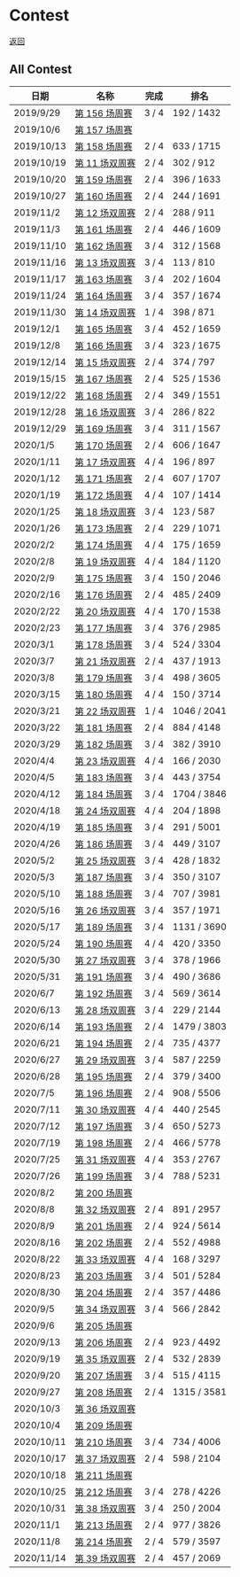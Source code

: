 # Contest

[返回](./README.md)



## All Contest
| 日期       | 名称                                                      | 完成  | 排名       |
| ---------- | --------------------------------------------------------- | ----- | ---------- |
| 2019/9/29  | [第 156 场周赛](./contest/weekly-contest-156/README.md)   | 3 / 4 | 192 / 1432 |
| 2019/10/6  | [第 157 场周赛](./contest/weekly-contest-157/README.md)   |       |            |
| 2019/10/13 | [第 158 场周赛](./contest/weekly-contest-158/README.md)   | 2 / 4 | 633 / 1715 |
| 2019/10/19 | [第 11 场双周赛](./contest/biweekly-contest-11/README.md) | 2 / 4 | 302 / 912  |
| 2019/10/20 | [第 159 场周赛](./contest/weekly-contest-159/README.md)   | 2 / 4 | 396 / 1633 |
| 2019/10/27 | [第 160 场周赛](./contest/weekly-contest-160/README.md)   | 2 / 4 | 244 / 1691 |
| 2019/11/2  | [第 12 场双周赛](./contest/biweekly-contest-12/README.md) | 2 / 4 | 288 / 911  |
| 2019/11/3  | [第 161 场周赛](./contest/weekly-contest-161/README.md)   | 2 / 4 | 446 / 1609 |
| 2019/11/10 | [第 162 场周赛](./contest/weekly-contest-162/README.md)   | 3 / 4 | 312 / 1568 |
| 2019/11/16 | [第 13 场双周赛](./contest/biweekly-contest-13/README.md) | 3 / 4 | 113 / 810  |
| 2019/11/17 | [第 163 场周赛](./contest/weekly-contest-163/README.md)   | 3 / 4 | 202 / 1604 |
| 2019/11/24 | [第 164 场周赛](./contest/weekly-contest-164/README.md)   | 3 / 4 | 357 / 1674 |
| 2019/11/30 | [第 14 场双周赛](./contest/biweekly-contest-14/README.md) | 1 / 4 | 398 / 871  |
| 2019/12/1  | [第 165 场周赛](./contest/weekly-contest-165/README.md)   | 3 / 4 | 452 / 1659 |
| 2019/12/8  | [第 166 场周赛](./contest/weekly-contest-166/README.md)   | 3 / 4 | 323 / 1675 |
| 2019/12/14 | [第 15 场双周赛](./contest/biweekly-contest-15/README.md) | 2 / 4 | 374 / 797  |
| 2019/15/15 | [第 167 场周赛](./contest/weekly-contest-167/README.md)   | 2 / 4 | 525 / 1536 |
| 2019/12/22 | [第 168 场周赛](./contest/weekly-contest-168/README.md)   | 2 / 4 | 349 / 1551 |
| 2019/12/28 | [第 16 场双周赛](./contest/biweekly-contest-16/README.md) | 3 / 4 | 286 / 822  |
| 2019/12/29 | [第 169 场周赛](./contest/weekly-contest-169/README.md)   | 3 / 4 | 311 / 1567 |
| 2020/1/5   | [第 170 场周赛](./contest/weekly-contest-170/README.md)   | 2 / 4 | 606 / 1647 |
| 2020/1/11  | [第 17 场双周赛](./contest/biweekly-contest-17/README.md) | 4 / 4 | 196 / 897  |
| 2020/1/12  | [第 171 场周赛](./contest/weekly-contest-171/README.md)   | 2 / 4 | 607 / 1707 |
| 2020/1/19  | [第 172 场周赛](./contest/weekly-contest-172/README.md)   | 4 / 4 | 107 / 1414 |
| 2020/1/25  | [第 18 场双周赛](./contest/biweekly-contest-18/README.md) | 3 / 4 | 123 / 587  |
| 2020/1/26  | [第 173 场周赛](./contest/weekly-contest-173/README.md)   | 2 / 4 | 229 / 1071 |
| 2020/2/2   | [第 174 场周赛](./contest/weekly-contest-174/README.md)   | 4 / 4 | 175 / 1659 |
| 2020/2/8   | [第 19 场双周赛](./contest/biweekly-contest-19/README.md) | 4 / 4 | 184 / 1120 |
| 2020/2/9   | [第 175 场周赛](./contest/weekly-contest-175/README.md)   | 3 / 4 | 150 / 2046 |
| 2020/2/16  | [第 176 场周赛](./contest/weekly-contest-176/README.md)   | 2 / 4 | 485 / 2409 |
| 2020/2/22  | [第 20 场双周赛](./contest/biweekly-contest-20/README.md) | 4 / 4 | 170 / 1538 |
| 2020/2/23  | [第 177 场周赛](./contest/weekly-contest-177/README.md)   | 3 / 4 | 376 / 2985 |
| 2020/3/1   | [第 178 场周赛](./contest/weekly-contest-178/README.md)   | 3 / 4 | 524 / 3304 |
| 2020/3/7   | [第 21 场双周赛](./contest/biweekly-contest-21/README.md) | 2 / 4 | 437 / 1913 |
| 2020/3/8   | [第 179 场周赛](./contest/weekly-contest-179/README.md)   | 3 / 4 | 498 / 3605 |
| 2020/3/15  | [第 180 场周赛](./contest/weekly-contest-180/README.md)   | 4 / 4 | 150 / 3714 |
| 2020/3/21  | [第 22 场双周赛](./contest/biweekly-contest-22/README.md) | 1 / 4 | 1046 / 2041 |
| 2020/3/22  | [第 181 场周赛](./contest/weekly-contest-181/README.md)   | 2 / 4 | 884 / 4148 |
| 2020/3/29  | [第 182 场周赛](./contest/weekly-contest-182/README.md)   | 3 / 4 | 382 / 3910 |
| 2020/4/4   | [第 23 场双周赛](./contest/biweekly-contest-23/README.md) | 4 / 4 | 166 / 2030 |
| 2020/4/5   | [第 183 场周赛](./contest/weekly-contest-183/README.md)   | 3 / 4 | 443 / 3754 |
| 2020/4/12  | [第 184 场周赛](./contest/weekly-contest-184/README.md)   | 3 / 4 | 1704 / 3846 |
| 2020/4/18  | [第 24 场双周赛](./contest/biweekly-contest-24/README.md) | 4 / 4 | 204 / 1898 |
| 2020/4/19  | [第 185 场周赛](./contest/weekly-contest-185/README.md)   | 3 / 4 | 291 / 5001 |
| 2020/4/26  | [第 186 场周赛](./contest/weekly-contest-186/README.md)   | 3 / 4 | 449 / 3107 |
| 2020/5/2   | [第 25 场双周赛](./contest/biweekly-contest-25/README.md) | 3 / 4 | 428 / 1832 |
| 2020/5/3   | [第 187 场周赛](./contest/weekly-contest-187/README.md)   | 3 / 4 | 350 / 3107 |
| 2020/5/10  | [第 188 场周赛](./contest/weekly-contest-188/README.md)   | 3 / 4 | 707 / 3981 |
| 2020/5/16  | [第 26 场双周赛](./contest/biweekly-contest-26/README.md) | 3 / 4 | 357 / 1971 |
| 2020/5/17  | [第 189 场周赛](./contest/weekly-contest-189/README.md)   | 3 / 4 | 1131 / 3690 |
| 2020/5/24  | [第 190 场周赛](./contest/weekly-contest-190/README.md)   | 4 / 4 | 420 / 3350 |
| 2020/5/30  | [第 27 场双周赛](./contest/biweekly-contest-27/README.md) | 3 / 4 | 378 / 1966 |
| 2020/5/31  | [第 191 场周赛](./contest/weekly-contest-191/README.md)   | 3 / 4 | 490 / 3686 |
| 2020/6/7   | [第 192 场周赛](./contest/weekly-contest-192/README.md)   | 3 / 4 | 569 / 3614 |
| 2020/6/13  | [第 28 场双周赛](./contest/biweekly-contest-28/README.md) | 3 / 4 | 229 / 2144 |
| 2020/6/14  | [第 193 场周赛](./contest/weekly-contest-193/README.md)   | 2 / 4 | 1479 / 3803 |
| 2020/6/21  | [第 194 场周赛](./contest/weekly-contest-194/README.md)   | 2 / 4 | 735 / 4377 |
| 2020/6/27  | [第 29 场双周赛](./contest/biweekly-contest-29/README.md) | 3 / 4 | 587 / 2259 |
| 2020/6/28  | [第 195 场周赛](./contest/weekly-contest-195/README.md)  | 2 / 4 | 379 / 3400 |
| 2020/7/5   | [第 196 场周赛](./contest/weekly-contest-196/README.md)  | 2 / 4 | 908 / 5506 |
| 2020/7/11  | [第 30 场双周赛](./contest/biweekly-contest-30/README.md) | 4 / 4 | 440 / 2545 |
| 2020/7/12  | [第 197 场周赛](./contest/weekly-contest-197/README.md)  | 3 / 4 | 650 / 5273 |
| 2020/7/19  | [第 198 场周赛](./contest/weekly-contest-198/README.md)  | 2 / 4 | 466 / 5778 |
| 2020/7/25  | [第 31 场双周赛](./contest/biweekly-contest-31/README.md) | 4 / 4 | 353 / 2767 |
| 2020/7/26  | [第 199 场周赛](./contest/weekly-contest-199/README.md)  | 3 / 4  | 788 / 5231 |
| 2020/8/2   | [第 200 场周赛](./contest/weekly-contest-200/README.md)  |  |  |
| 2020/8/8   | [第 32 场双周赛](./contest/biweekly-contest-32/README.md) | 2 / 4 | 891 / 2957 |
| 2020/8/9   | [第 201 场周赛](./contest/weekly-contest-201/README.md)   | 2 / 4  | 924 / 5614 |
| 2020/8/16  | [第 202 场周赛](./contest/weekly-contest-202/README.md)   | 2 / 4 | 552 / 4988 |
| 2020/8/22  | [第 33 场双周赛](./contest/biweekly-contest-33/README.md) | 4 / 4 | 168 / 3297 |
| 2020/8/23  | [第 203 场周赛](./contest/weekly-contest-203/README.md)   | 3 / 4 | 501 / 5284 |
| 2020/8/30  | [第 204 场周赛](./contest/weekly-contest-204/README.md)   | 2 / 4 | 357 / 4486 |
| 2020/9/5   | [第 34 场双周赛](./contest/biweekly-contest-34/README.md) | 3 / 4 | 566 / 2842 |
| 2020/9/6   | [第 205 场周赛](./contest/weekly-contest-205/README.md)   |  |  |
| 2020/9/13  | [第 206 场周赛](./contest/weekly-contest-206/README.md)  | 2 / 4 | 923 / 4492 |
| 2020/9/19  | [第 35 场双周赛](./contest/biweekly-contest-35/README.md) | 2 / 4 | 532 / 2839 |
| 2020/9/20  | [第 207 场周赛](./contest/weekly-contest-207/README.md)  | 3 / 4 | 515 / 4115 |
| 2020/9/27  | [第 208 场周赛](./contest/weekly-contest-208/README.md)  | 2 / 4 | 1315 / 3581 |
| 2020/10/3  | [第 36 场双周赛](./contest/biweekly-contest-36/README.md) |  |  |
| 2020/10/4 | [第 209 场周赛](./contest/weekly-contest-209/README.md) |  |  |
| 2020/10/11 | [第 210 场周赛](./contest/weekly-contest-210/README.md)  | 3 / 4 | 734 / 4006 |
| 2020/10/17 | [第 37 场双周赛](./contest/biweekly-contest-37/README.md) | 2 / 4 | 598 / 2104 |
| 2020/10/18 | [第 211 场周赛](./contest/weekly-contest-211/README.md) |  |  |
| 2020/10/25 | [第 212 场周赛](./contest/weekly-contest-212/README.md)  | 3 / 4 | 278 / 4226 |
| 2020/10/31 | [第 38 场双周赛](./contest/biweekly-contest-38/README.md) | 3 / 4 | 250 / 2004 |
| 2020/11/1  | [第 213 场周赛](./contest/weekly-contest-213/README.md) | 2 / 4 | 977 / 3826 |
| 2020/11/8  | [第 214 场周赛](./contest/weekly-contest-214/README.md) | 2 / 4 | 579 / 3597 |
| 2020/11/14 | [第 39 场双周赛](./contest/biweekly-contest-39/README.md) | 2 / 4 | 457 / 2069 |